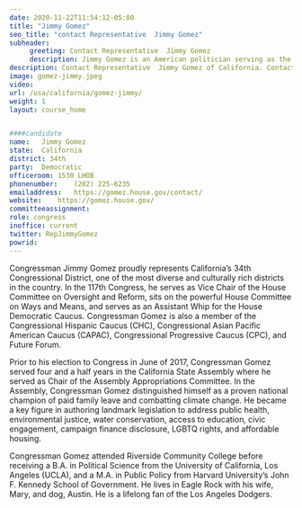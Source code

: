 ```yaml
---
date: 2020-11-22T11:54:12-05:00
title: "Jimmy Gomez"
seo_title: "contact Representative  Jimmy Gomez"
subheader:
     greeting: Contact Representative  Jimmy Gomez 
     description: Jimmy Gomez is an American politician serving as the U.S. Representative for California's 34th congressional district since 2017. A member of the Democratic Party, he previously served in the California State Assembly from 2012 to 2017.
description: Contact Representative  Jimmy Gomez of California. Contact information for Jimmy Gomez includes email address, phone number, and mailing address.
image: gomez-jimmy.jpeg
video: 
url: /usa/california/gomez-jimmy/
weight: 1
layout: course_home


####candidate
name:	Jimmy Gomez
state:	California
district: 34th
party:	Democratic
officeroom:	1530 LHOB
phonenumber:	(202) 225-6235
emailaddress:	https://gomez.house.gov/contact/
website:	https://gomez.house.gov/
committeeassignment: 
role: congress
inoffice: current
twitter: RepJimmyGomez
powrid: 
---
```



Congressman Jimmy Gomez proudly represents California’s 34th Congressional District, one of the most diverse and culturally rich districts in the country. In the 117th Congress, he serves as Vice Chair of the House Committee on Oversight and Reform, sits on the powerful House Committee on Ways and Means, and serves as an Assistant Whip for the House Democratic Caucus. Congressman Gomez is also a member of the Congressional Hispanic Caucus (CHC), Congressional Asian Pacific American Caucus (CAPAC), Congressional Progressive Caucus (CPC), and Future Forum.

Prior to his election to Congress in June of 2017, Congressman Gomez served four and a half years in the California State Assembly where he served as Chair of the Assembly Appropriations Committee. In the Assembly, Congressman Gomez distinguished himself as a proven national champion of paid family leave and combatting climate change. He became a key figure in authoring landmark legislation to address public health, environmental justice, water conservation, access to education, civic engagement, campaign finance disclosure, LGBTQ rights, and affordable housing.

Congressman Gomez attended Riverside Community College before receiving a B.A. in Political Science from the University of California, Los Angeles (UCLA), and a M.A. in Public Policy from Harvard University’s John F. Kennedy School of Government. He lives in Eagle Rock with his wife, Mary, and dog, Austin. He is a lifelong fan of the Los Angeles Dodgers.
